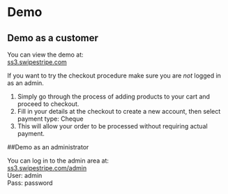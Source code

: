# Demo

## Demo as a customer

You can view the demo at:  
[ss3.swipestripe.com](http://ss3.swipestripe.com)

If you want to try the checkout procedure make sure you are *not* logged in as an admin.

1. Simply go through the process of adding products to your cart and proceed to checkout. 
2. Fill in your details at the checkout to create a new account, then select payment type: Cheque
3. This will allow your order to be processed without requiring actual payment.

##Demo as an administrator

You can log in to the admin area at:  
[ss3.swipestripe.com/admin](http://ss3.swipestripe.com/admin)  
User: admin  
Pass: password